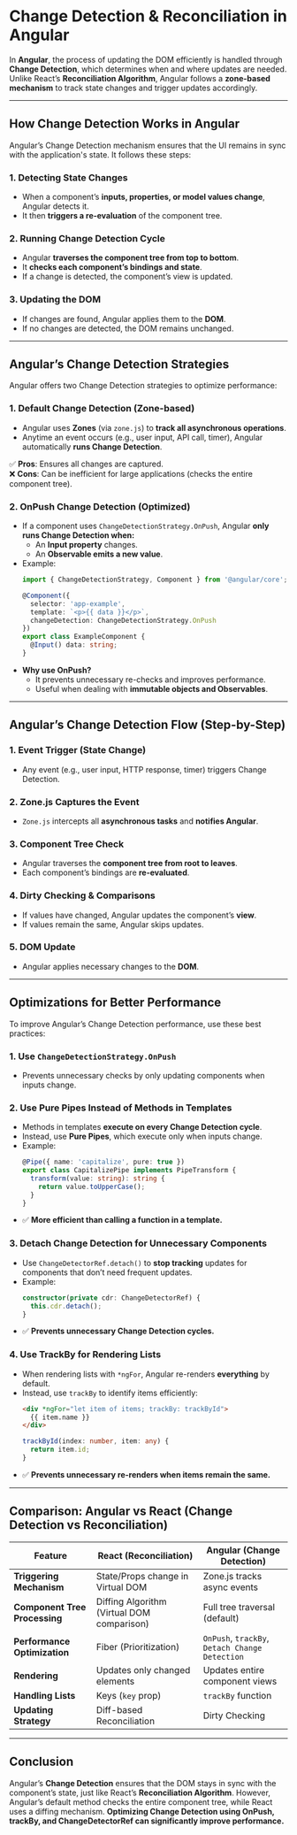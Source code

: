 # **Change Detection & Reconciliation in Angular**  

In **Angular**, the process of updating the DOM efficiently is handled through **Change Detection**, which determines when and where updates are needed. Unlike React’s **Reconciliation Algorithm**, Angular follows a **zone-based mechanism** to track state changes and trigger updates accordingly.

---

## **How Change Detection Works in Angular**  

Angular’s Change Detection mechanism ensures that the UI remains in sync with the application's state. It follows these steps:

### **1. Detecting State Changes**
   - When a component’s **inputs, properties, or model values change**, Angular detects it.
   - It then **triggers a re-evaluation** of the component tree.

### **2. Running Change Detection Cycle**
   - Angular **traverses the component tree from top to bottom**.
   - It **checks each component’s bindings and state**.
   - If a change is detected, the component’s view is updated.

### **3. Updating the DOM**
   - If changes are found, Angular applies them to the **DOM**.
   - If no changes are detected, the DOM remains unchanged.

---

## **Angular’s Change Detection Strategies**
Angular offers two Change Detection strategies to optimize performance:

### **1. Default Change Detection (Zone-based)**
   - Angular uses **Zones** (via `zone.js`) to **track all asynchronous operations**.
   - Anytime an event occurs (e.g., user input, API call, timer), Angular automatically **runs Change Detection**.

   ✅ **Pros**: Ensures all changes are captured.  
   ❌ **Cons**: Can be inefficient for large applications (checks the entire component tree).  

### **2. OnPush Change Detection (Optimized)**
   - If a component uses `ChangeDetectionStrategy.OnPush`, Angular **only runs Change Detection when:**
     - An **Input property** changes.
     - An **Observable emits a new value**.
   - Example:
     ```typescript
     import { ChangeDetectionStrategy, Component } from '@angular/core';

     @Component({
       selector: 'app-example',
       template: `<p>{{ data }}</p>`,
       changeDetection: ChangeDetectionStrategy.OnPush
     })
     export class ExampleComponent {
       @Input() data: string;
     }
     ```
   - **Why use OnPush?**  
     - It prevents unnecessary re-checks and improves performance.
     - Useful when dealing with **immutable objects and Observables**.

---

## **Angular’s Change Detection Flow (Step-by-Step)**
### **1. Event Trigger (State Change)**
   - Any event (e.g., user input, HTTP response, timer) triggers Change Detection.

### **2. Zone.js Captures the Event**
   - `Zone.js` intercepts all **asynchronous tasks** and **notifies Angular**.

### **3. Component Tree Check**
   - Angular traverses the **component tree from root to leaves**.
   - Each component’s bindings are **re-evaluated**.

### **4. Dirty Checking & Comparisons**
   - If values have changed, Angular updates the component’s **view**.
   - If values remain the same, Angular skips updates.

### **5. DOM Update**
   - Angular applies necessary changes to the **DOM**.

---

## **Optimizations for Better Performance**
To improve Angular’s Change Detection performance, use these best practices:

### **1. Use `ChangeDetectionStrategy.OnPush`**
   - Prevents unnecessary checks by only updating components when inputs change.

### **2. Use Pure Pipes Instead of Methods in Templates**
   - Methods in templates **execute on every Change Detection cycle**.  
   - Instead, use **Pure Pipes**, which execute only when inputs change.  
   - Example:
     ```typescript
     @Pipe({ name: 'capitalize', pure: true })
     export class CapitalizePipe implements PipeTransform {
       transform(value: string): string {
         return value.toUpperCase();
       }
     }
     ```
   - ✅ **More efficient than calling a function in a template.**

### **3. Detach Change Detection for Unnecessary Components**
   - Use `ChangeDetectorRef.detach()` to **stop tracking** updates for components that don’t need frequent updates.
   - Example:
     ```typescript
     constructor(private cdr: ChangeDetectorRef) {
       this.cdr.detach();
     }
     ```
   - ✅ **Prevents unnecessary Change Detection cycles.**

### **4. Use TrackBy for Rendering Lists**
   - When rendering lists with `*ngFor`, Angular re-renders **everything** by default.
   - Instead, use `trackBy` to identify items efficiently:
     ```html
     <div *ngFor="let item of items; trackBy: trackById">
       {{ item.name }}
     </div>
     ```
     ```typescript
     trackById(index: number, item: any) {
       return item.id;
     }
     ```
   - ✅ **Prevents unnecessary re-renders when items remain the same.**

---

## **Comparison: Angular vs React (Change Detection vs Reconciliation)**  

| Feature                | React (Reconciliation) | Angular (Change Detection) |
|------------------------|----------------------|---------------------------|
| **Triggering Mechanism** | State/Props change in Virtual DOM | Zone.js tracks async events |
| **Component Tree Processing** | Diffing Algorithm (Virtual DOM comparison) | Full tree traversal (default) |
| **Performance Optimization** | Fiber (Prioritization) | `OnPush`, `trackBy`, `Detach Change Detection` |
| **Rendering** | Updates only changed elements | Updates entire component views |
| **Handling Lists** | Keys (`key` prop) | `trackBy` function |
| **Updating Strategy** | Diff-based Reconciliation | Dirty Checking |

---

## **Conclusion**
Angular’s **Change Detection** ensures that the DOM stays in sync with the component’s state, just like React’s **Reconciliation Algorithm**. However, Angular’s default method checks the entire component tree, while React uses a diffing mechanism. **Optimizing Change Detection using OnPush, trackBy, and ChangeDetectorRef can significantly improve performance.**
